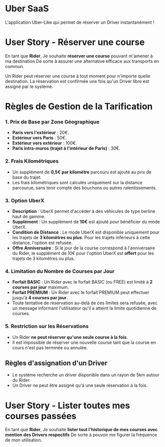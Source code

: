 # Uber SaaS

L'application Uber-Like qui permet de réserver un Driver instantanément !

# User Story - Réserver une course

En tant que **Rider**,
Je souhaite **réserver une course** pouvant m'amener à ma destination
De sorte à assurer une alternative efficace aux transports en commun.

Un Rider peut réserver une course à tout moment pour n'importe quelle destination.
La réservation est confirmée une fois qu'un Driver libre est assigné par le système.

# Règles de Gestion de la Tarification

### 1. Prix de Base par Zone Géographique
- **Paris vers l'extérieur** : 20€.
- **Extérieur vers Paris** : 50€.
- **Extérieur vers extérieur** : 100€.
- **Paris intra-muros (trajet à l'intérieur de Paris)** : 30€.

### 2. Frais Kilométriques
- Un supplément de **0,5€ par kilomètre** parcouru est ajouté au prix de base du trajet.
- Les frais kilométriques sont calculés uniquement sur la distance parcourue, sans tenir compte des bouchons ou autres ralentissements.

### 3. Option UberX
- **Description** : UberX permet d'accéder à des véhicules de type berline haut de gamme.
- **Supplément** : Un supplément de **10€** est ajouté pour bénéficier du mode UberX.
- **Condition de Distance** : Le mode UberX est disponible uniquement pour les trajets de **3 kilomètres ou plus**. Pour les trajets inférieurs à cette distance, l'option est refusée.
- **Offre Anniversaire** : Si le jour de la course correspond à l'anniversaire du Rider, le supplément de 10€ pour l'option UberX est **offert** pour les trajets de 3 kilomètres ou plus.

### 4. Limitation du Nombre de Courses par Jour
- **Forfait BASIC** : Un Rider avec le forfait BASIC (ou FREE) est limité à **2 courses par jour** maximum.
- **Forfait PREMIUM** : Un Rider avec le forfait PREMIUM peut effectuer jusqu'à **4 courses par jour**.
- Toute tentative de réservation au-delà de ces limites sera refusée, avec un message informant l'utilisateur qu'il a atteint la limite quotidienne de courses.

### 5. Restriction sur les Réservations
- Un Rider **ne peut réserver qu'une seule course à la fois**.
- Il est impossible de réserver une nouvelle course tant que la course en cours n'est pas terminée ou annulée.

## Règles d'assignation d'un Driver

- Le système recherche un driver disponible dans un rayon de 5km autour du Rider.
- Un Driver ne peut être assigné qu'à une seule réservation à la fois.

# User Story - Lister toutes mes courses passées

En tant que **Rider**,
Je souhaite **lister tout l'historique de mes courses avec mention des Drivers respectifs**
De sorte à pouvoir me figurer la fréquence de mon utilisation.
